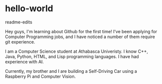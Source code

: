 # hello-world
readme-edits

Hey guys, I'm learning about Github for the first time!
I've been applying for Computer Programming jobs, and I have noticed a number of them require git experience.

I am a Computer Science student at Athabasca Univeristy.
I know C++, Java, Python, HTML, and Lisp programming languages.
I have had experience with AI.

Currently, my brother and I are building a Self-Driving Car using a Raspberry Pi and Computer Vision.
